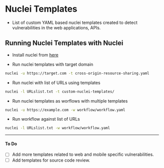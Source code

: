 # Nuclei Templates

* List of custom YAML based nuclei templates created to detect vulnerabilities in the web applications, APIs.

## Running Nuclei Templates with Nuclei

* Install nuclei from [here](https://github.com/projectdiscovery/nuclei)

* Run nuclei templates with target domain

```sh
nuclei -u https://target.com -t cross-origin-resource-sharing.yaml
```

* Run nuclei with list of URLs using templates

```sh
nuclei -l URLslist.txt -t custom-nuclei-templates/
```

* Run nuclei templates as worflows with multiple templates

```sh
nuclei -u https://example.com -w workflow/workflow.yaml
```

* Run workflow against list of URLs

```sh
nuclei -l URLslist.txt -w workflow/workflow.yaml
```

---
#### To Do
- [ ] Add more templates related to web and mobile specific vulnerabilities.
- [ ] Add templates for source code review.
